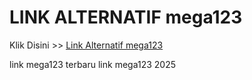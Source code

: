 # LINK ALTERNATIF mega123

Klik Disini >> <a href="https://linksto.pages.dev/">Link Alternatif mega123 </a>

link mega123 terbaru
link mega123 2025